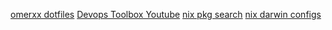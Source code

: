 [omerxx dotfiles](https://github.com/omerxx/dotfiles)
[Devops Toolbox Youtube](https://www.youtube.com/@devopstoolbox/videos)
[nix pkg search](https://search.nixos.org/packages?channel=24.11&from=0&size=50&sort=relevance&type=packages&query=slack)
[nix darwin configs](https://daiderd.com/nix-darwin/manual/index.html)

